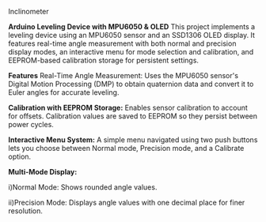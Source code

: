 Inclinometer

**Arduino Leveling Device with MPU6050 & OLED**
This project implements a leveling device using an MPU6050 sensor and an SSD1306 OLED display. It features real-time angle measurement with both normal and precision display modes, an interactive menu for mode selection and calibration, and EEPROM-based calibration storage for persistent settings.

**Features**
Real-Time Angle Measurement:
Uses the MPU6050 sensor's Digital Motion Processing (DMP) to obtain quaternion data and convert it to Euler angles for accurate leveling.

**Calibration with EEPROM Storage:**
Enables sensor calibration to account for offsets. Calibration values are saved to EEPROM so they persist between power cycles.

**Interactive Menu System:**
A simple menu navigated using two push buttons lets you choose between Normal mode, Precision mode, and a Calibrate option.

**Multi-Mode Display:**

i)Normal Mode: Shows rounded angle values.

ii)Precision Mode: Displays angle values with one decimal place for finer resolution.
